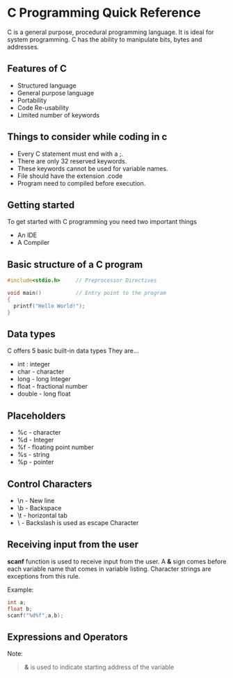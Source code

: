 # C Programming Quick Reference

C is a general purpose, procedural programming language. It is ideal for system programming. C has the ability to manipulate bits, bytes and addresses.

## Features of C

- Structured language
- General purpose language
- Portability
- Code Re-usability
- Limited number of keywords

## Things to consider while coding in c

- Every C statement must end with a ;.
- There are only 32 reserved keywords.
- These keywords cannot be used for variable names.
- File should have the extension .code
- Program need to compiled before execution.

## Getting started

To get started with C programming you need two important things

- An IDE
- A Compiler


## Basic structure of a C program

```C
#include<stdio.h>     // Preprocessor Directives

void main()           // Entry point to the program
{
  printf("Hello World!");
}
```
## Data types

C offers 5 basic built-in data types
They are...
- int : integer
- char - character
- long - long Integer
- float - fractional number
- double - long float

## Placeholders

- %c - character
- %d - Integer
- %f - floating point number
- %s - string
- %p - pointer

## Control Characters


- \n - New line
- \b - Backspace
- \t - horizontal tab
-  \\ - Backslash is used as escape Character


## Receiving input from the user

**scanf** function is used to receive input from the user.
A **&** sign comes before each variable name that comes in variable listing. Character strings are exceptions from this rule.

Example:

```c
int a;
float b;
scanf("%d%f",a,b);

```
## Expressions and Operators

Note:

> **&** is used to indicate starting address of the variable
